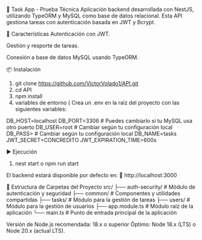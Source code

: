 📝 Task App - Prueba Técnica
Aplicación backend desarrollada con NestJS, utilizando TypeORM y MySQL como base de datos relacional. Esta API gestiona tareas con autenticación basada en JWT y Bcrypt.

🚀 Características
Autenticación con JWT.

Gestión y resporte de tareas.

Conexión a base de datos MySQL usando TypeORM.

📦 Instalación
1. git clone https://github.com/VictorVolado1/API.git
2. cd API
3. npm install
4. variables de entorno ( Crea un .env en la raíz del proyecto con las siguientes variables:

  DB_HOST=localhost
  DB_PORT=3306            # Puedes cambiarlo si tu MySQL usa otro puerto
  DB_USER=root            # Cambiar según tu configuración local
  DB_PASS=                # Cambiar según tu configuración local
  DB_NAME=tasks
  JWT_SECRET=CONCREDITO
  JWT_EXPIRATION_TIME=600s

▶️ Ejecución
1. nest start o npm run start

El backend estará disponible por defecto en:
📍 http://localhost:3000

📁 Estructura de Carpetas del Proyecto
src/
├── auth-security/   # Módulo de autenticación y seguridad
├── common/          # Componentes y utilidades compartidas
├── tasks/           # Módulo para la gestión de tareas
├── users/           # Módulo para la gestión de usuarios
├── app.module.ts    # Módulo raíz de la aplicación
└── main.ts          # Punto de entrada principal de la aplicación

Versión de Node.js recomendada: 18.x o superior
Óptimo: Node 18.x (LTS) o Node 20.x (actual LTS).
